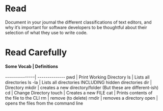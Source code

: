 # Read
Document in your journal the different classifications of text editors, and why it’s important for software developers to be thoughtful about their selection of what they use to write code.

# Read Carefully

#### Some Vocab | Definitions
---------------| --------------
pwd | Print Working Directory
ls | Lists all directories
ls -la | Lists all directories INCLUDING hidden directories
dir | Directory
mkdir | creates a new directory/folder (But these are different-ish)
cd | Change Directory
touch | Creates a new FILE
cat | Prints contents of the file to the CLI
rm | remove (to delete)
rmdir | removes a directory
open | opens the files from the command line

